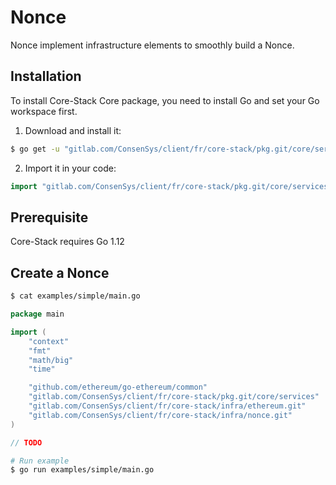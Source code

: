 # Nonce

Nonce implement infrastructure elements to smoothly build a Nonce.

## Installation

To install Core-Stack Core package, you need to install Go and set your Go workspace first.

1. Download and install it:

```sh
$ go get -u "gitlab.com/ConsenSys/client/fr/core-stack/pkg.git/core/services"

```

2. Import it in your code:

```go
import "gitlab.com/ConsenSys/client/fr/core-stack/pkg.git/core/services"
```

## Prerequisite

Core-Stack requires Go 1.12

## Create a Nonce

```sh
$ cat examples/simple/main.go
```

```go
package main

import (
	"context"
	"fmt"
	"math/big"
	"time"

	"github.com/ethereum/go-ethereum/common"
	"gitlab.com/ConsenSys/client/fr/core-stack/pkg.git/core/services"
	"gitlab.com/ConsenSys/client/fr/core-stack/infra/ethereum.git"
	"gitlab.com/ConsenSys/client/fr/core-stack/infra/nonce.git"
)

// TODO
```

```sh
# Run example
$ go run examples/simple/main.go

```
